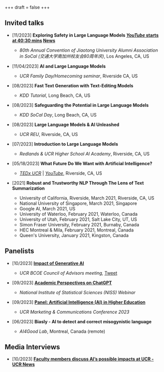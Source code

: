 +++
draft = false
+++

## Invited talks
- [11/2023] **Exploring Safety in Large Language Models [*YouTube* starts at 40:30 mins](https://www.youtube.com/watch?v=5OUuRbnEUsc) [News](https://alumni.xjtu.edu.cn/info/1137/7465.htm)**
  - *80th Annual Convention of Jiaotong University Alumni Association in SoCal (交通大学南加州校友会80周年庆)*, Los Angeles, CA, US

- [11/04/2023] **AI and Large Language Models**
  - *UCR Family Day/Homecoming seminar*, Riverside CA, US

- [08/2023] **Fast Text Generation with Text-Editing Models**
  - *KDD Tutorial*, Long Beach, CA, US

- [08/2023] **Safeguarding the Potential in Large Language Models**
  - *KDD SoCal Day*, Long Beach, CA, US

- [08/2023] **Large Language Models & AI Unleashed**
  - *UCR REU*, Riverside, CA, US

- [07/2023] **Introduction to Large Language Models**
  - *Redlands & UCR Higher School AI Academy*, Riverside, CA, US

- [05/18/2023] **What Future Do We Want with Artificial Intelligence?**
  - [*TEDx UCR*](https://www.tedxucr.org/) | [*YouTube*](https://www.youtube.com/watch?v=w5fmMcrwk_I), Riverside, CA, US

- [2021] **Robust and Trustworthy NLP Through The Lens of Text Summarization**
  - University of California, Riverside, March 2021, Riverside, CA, US
  - National University of Singapore, March 2021, Singapore
  - Google AI, March 2021, US
  - University of Waterloo, February 2021, Waterloo, Canada
  - University of Utah, February 2021, Salt Lake City, UT, US
  - Simon Fraser University, February 2021, Burnaby, Canada
  - HEC Montreal & Mila, February 2021, Montreal, Canada
  - Queen's University, January 2021, Kingston, Canada

## Panelists 

- [10/2023] **[Impact of Generative AI](https://events.ucr.edu/event/impact_of_generative_ai)**
  - *UCR BCOE Council of Advisors meeting,* [Tweet](https://twitter.com/UCRBCOE/status/1712966536221413883)

- [09/2023] **[Academic Perspectives on ChatGPT](https://www.niss.org/events/academic-perspectives-chatgpt)**
  - *National Institute of Statistical Sciences (NISS) Webinar*

- [09/2023] **[Panel: Artificial Intelligence (AI) in Higher Education](https://brand.ucr.edu/conference-2023#11-1145-am-morning-sessions)**
  - *UCR Marketing & Communications Conference 2023*

- [06/2023] **Biasly - AI to detect and correct misogynistic language**
  - *AI4Good Lab*, Montreal, Canada (remote)

## Media Interviews

- [10/2023] **[Faculty members discuss AI’s possible impacts at UCR - UCR News](https://news.ucr.edu/articles/2023/10/03/faculty-members-discuss-ais-possible-impacts-ucr?utm_source=UC+Riverside+Master+List&utm_campaign=b890962bb7-EMAIL_CAMPAIGN_2023_10_26_05_26&utm_medium=email&utm_term=0_-b890962bb7-%5BLIST_EMAIL_ID%5D)**
